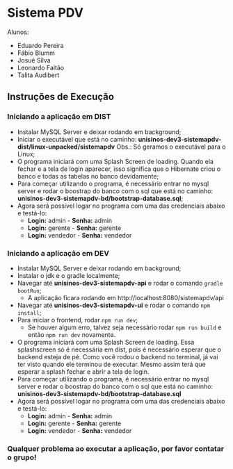# Sistema PDV
Alunos:
- Eduardo Pereira
- Fábio Blumm
- Josué Silva
- Leonardo Faitão
- Talita Audibert

## Instruções de Execução

### Iniciando a aplicação em DIST

 - Instalar MySQL Server e deixar rodando em background;
 - Iniciar o executável que está no caminho:
	**unisinos-dev3-sistemapdv-dist/linux-unpacked/sistemapdv**
	Obs.: Só geramos o executável para o Linux;
 - O programa iniciará com uma Splash Screen de loading. Quando ela fechar e a tela de login aparecer, isso significa que o Hibernate criou o banco e todas as tabelas no banco devidamente;
 - Para começar utilizando o programa, é necessário entrar no mysql server e rodar o boostrap do banco com o sql que está no caminho:
	**unisinos-dev3-sistemapdv-bd/bootstrap-database.sql**;
 - Agora será possível logar no programa com uma das credenciais abaixo e testá-lo:
 	- **Login:** admin    - **Senha:** admin
 	- **Login:** gerente  - **Senha:** gerente
 	- **Login:** vendedor - **Senha:** vendedor

### Iniciando a aplicação em DEV

 - Instalar MySQL Server e deixar rodando em background;
 - Instalar o jdk e o gradle localmente;
 - Navegar até **unisinos-dev3-sistemapdv-api** e rodar o comando `gradle bootRun`;
 	- A aplicação ficara rodando em http://localhost:8080/sistemapdv/api
 - Navegar até **unisinos-dev3-sistemapdv-ui** e rodar o comando `npm install`;
 - Para iniciar o frontend, rodar `npm run dev`;
 	- Se houver algum erro, talvez seja necessário rodar `npm run build` e então `npm run dev` novamente.
 - O programa iniciará com uma Splash Screen de loading. Essa splashscreen só é necessária em dist, pois é necessário esperar que o backend esteja de pé. Como você rodou o backend no terminal, já vai ter visto quando ele terminou de executar. Mesmo assim terá que esperar a splash fechar e abrir a tela de login.
 - Para começar utilizando o programa, é necessário entrar no mysql server e rodar o boostrap do banco com o sql que está no caminho:
	**unisinos-dev3-sistemapdv-bd/bootstrap-database.sql**
 - Agora será possível logar no programa com uma das credenciais abaixo e testá-lo:
 	- **Login:** admin    - **Senha:** admin
 	- **Login:** gerente  - **Senha:** gerente
 	- **Login:** vendedor - **Senha:** vendedor

### Qualquer problema ao executar a aplicação, por favor contatar o grupo!